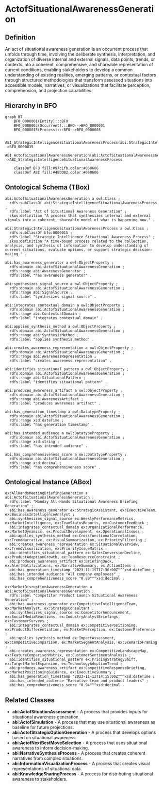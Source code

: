 # ActofSituationalAwarenessGeneration

## Definition
An act of situational awareness generation is an occurrent process that unfolds through time, involving the deliberate synthesis, interpretation, and organization of diverse internal and external signals, data points, trends, or contexts into a coherent, comprehensive, and shareable representation of current conditions, enabling stakeholders to develop a common understanding of existing realities, emerging patterns, or contextual factors through structured methodologies that transform assessed situations into accessible models, narratives, or visualizations that facilitate perception, comprehension, and projection capabilities.

## Hierarchy in BFO
```mermaid
graph BT
    BFO_0000001(Entity):::BFO
    BFO_0000003(Occurrent):::BFO-->BFO_0000001
    BFO_0000015(Process):::BFO-->BFO_0000003
    
    ABI_StrategicIntelligenceSituationalAwarenessProcess(abi:StrategicIntelligenceSituationalAwarenessProcess):::ABI-->BFO_0000015
    ABI_ActofSituationalAwarenessGeneration(abi:ActofSituationalAwarenessGeneration):::ABI-->ABI_StrategicIntelligenceSituationalAwarenessProcess
    
    classDef BFO fill:#97c1fb,color:#060606
    classDef ABI fill:#48DD82,color:#060606
```

## Ontological Schema (TBox)
```turtle
abi:ActofSituationalAwarenessGeneration a owl:Class ;
  rdfs:subClassOf abi:StrategicIntelligenceSituationalAwarenessProcess ;
  rdfs:label "Act of Situational Awareness Generation" ;
  skos:definition "A process that synthesizes internal and external signals into a coherent, shareable model of what is happening now." .

abi:StrategicIntelligenceSituationalAwarenessProcess a owl:Class ;
  rdfs:subClassOf bfo:0000015 ;
  rdfs:label "Strategic Intelligence Situational Awareness Process" ;
  skos:definition "A time-bound process related to the collection, analysis, and synthesis of information to develop understanding of current situations, evaluate options, or support strategic decision-making." .

abi:has_awareness_generator a owl:ObjectProperty ;
  rdfs:domain abi:ActofSituationalAwarenessGeneration ;
  rdfs:range abi:AwarenessGenerator ;
  rdfs:label "has awareness generator" .

abi:synthesizes_signal_source a owl:ObjectProperty ;
  rdfs:domain abi:ActofSituationalAwarenessGeneration ;
  rdfs:range abi:SignalSource ;
  rdfs:label "synthesizes signal source" .

abi:integrates_contextual_domain a owl:ObjectProperty ;
  rdfs:domain abi:ActofSituationalAwarenessGeneration ;
  rdfs:range abi:ContextualDomain ;
  rdfs:label "integrates contextual domain" .

abi:applies_synthesis_method a owl:ObjectProperty ;
  rdfs:domain abi:ActofSituationalAwarenessGeneration ;
  rdfs:range abi:SynthesisMethod ;
  rdfs:label "applies synthesis method" .

abi:creates_awareness_representation a owl:ObjectProperty ;
  rdfs:domain abi:ActofSituationalAwarenessGeneration ;
  rdfs:range abi:AwarenessRepresentation ;
  rdfs:label "creates awareness representation" .

abi:identifies_situational_pattern a owl:ObjectProperty ;
  rdfs:domain abi:ActofSituationalAwarenessGeneration ;
  rdfs:range abi:SituationalPattern ;
  rdfs:label "identifies situational pattern" .

abi:produces_awareness_artifact a owl:ObjectProperty ;
  rdfs:domain abi:ActofSituationalAwarenessGeneration ;
  rdfs:range abi:AwarenessArtifact ;
  rdfs:label "produces awareness artifact" .

abi:has_generation_timestamp a owl:DatatypeProperty ;
  rdfs:domain abi:ActofSituationalAwarenessGeneration ;
  rdfs:range xsd:dateTime ;
  rdfs:label "has generation timestamp" .

abi:has_intended_audience a owl:DatatypeProperty ;
  rdfs:domain abi:ActofSituationalAwarenessGeneration ;
  rdfs:range xsd:string ;
  rdfs:label "has intended audience" .

abi:has_comprehensiveness_score a owl:DatatypeProperty ;
  rdfs:domain abi:ActofSituationalAwarenessGeneration ;
  rdfs:range xsd:decimal ;
  rdfs:label "has comprehensiveness score" .
```

## Ontological Instance (ABox)
```turtle
ex:AllHandsMeetingBriefingGeneration a abi:ActofSituationalAwarenessGeneration ;
  rdfs:label "Monday All-Hands Situational Awareness Briefing Generation" ;
  abi:has_awareness_generator ex:StrategicAssistant, ex:ExecutiveTeam, ex:BusinessIntelligenceAnalyst ;
  abi:synthesizes_signal_source ex:WeeklyPerformanceMetrics, ex:MarketIntelligence, ex:TeamStatusReports, ex:CustomerFeedback ;
  abi:integrates_contextual_domain ex:OrganizationalPerformance, ex:MarketDynamics, ex:ProductDevelopment, ex:OperationalIssues ;
  abi:applies_synthesis_method ex:CrossfunctionalCorrelation, ex:TrendNarrative, ex:VisualSummarization, ex:PriorityFiltering ;
  abi:creates_awareness_representation ex:SituationalOverview, ex:TrendVisualization, ex:PriorityIssueMatrix ;
  abi:identifies_situational_pattern ex:SalesConversionDecline, ex:ProductAdoptionGrowth, ex:TeamResourceConstraint ;
  abi:produces_awareness_artifact ex:BriefingDeck, ex:AlertNotifications, ex:NarrativeSummary, ex:ActionItems ;
  abi:has_generation_timestamp "2023-11-19T17:30:00Z"^^xsd:dateTime ;
  abi:has_intended_audience "All company employees" ;
  abi:has_comprehensiveness_score "0.89"^^xsd:decimal .

ex:MarketDisruptionAwarenessGeneration a abi:ActofSituationalAwarenessGeneration ;
  rdfs:label "Competitor Product Launch Situational Awareness Generation" ;
  abi:has_awareness_generator ex:CompetitiveIntelligenceTeam, ex:MarketAnalyst, ex:StrategyConsultant ;
  abi:synthesizes_signal_source ex:CompetitorAnnouncement, ex:SocialMediaReactions, ex:IndustryAnalystBriefings, ex:CustomerSurveys ;
  abi:integrates_contextual_domain ex:CompetitivePositioning, ex:ProductDifferentiation, ex:MarketPerception, ex:CustomerPreference ;
  abi:applies_synthesis_method ex:ImpactAssessment, ex:CompetitiveComparison, ex:MarketSegmentAnalysis, ex:ScenarioFraming ;
  abi:creates_awareness_representation ex:CompetitiveLandscapeMap, ex:FeatureComparisonMatrix, ex:CustomerSentimentAnalysis ;
  abi:identifies_situational_pattern ex:PricingStrategyShift, ex:TargetMarketExpansion, ex:TechnologyAdoptionTrend ;
  abi:produces_awareness_artifact ex:CompetitiveResponseBriefing, ex:MarketPositioningGuidance, ex:ExecutiveSummary ;
  abi:has_generation_timestamp "2023-11-12T14:15:00Z"^^xsd:dateTime ;
  abi:has_intended_audience "Executive team and product leaders" ;
  abi:has_comprehensiveness_score "0.94"^^xsd:decimal .
```

## Related Classes
- **abi:ActofSituationAssessment** - A process that provides inputs for situational awareness generation.
- **abi:ActofSimulation** - A process that may use situational awareness as baseline for future projections.
- **abi:ActofStrategicOptionGeneration** - A process that develops options based on situational awareness.
- **abi:ActofNextBestMoveSelection** - A process that uses situational awareness to inform decision-making.
- **abi:NarrativeSynthesisProcess** - A process that creates coherent narratives from complex situations.
- **abi:InformationVisualizationProcess** - A process that creates visual representations of situational data.
- **abi:KnowledgeSharingProcess** - A process for distributing situational awareness to stakeholders. 